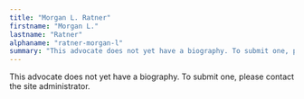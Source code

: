 ```yaml
---
title: "Morgan L. Ratner"
firstname: "Morgan L."
lastname: "Ratner"
alphaname: "ratner-morgan-l"
summary: "This advocate does not yet have a biography. To submit one, please contact the site administrator."
---
```

This advocate does not yet have a biography. To submit one, please contact the site administrator.

